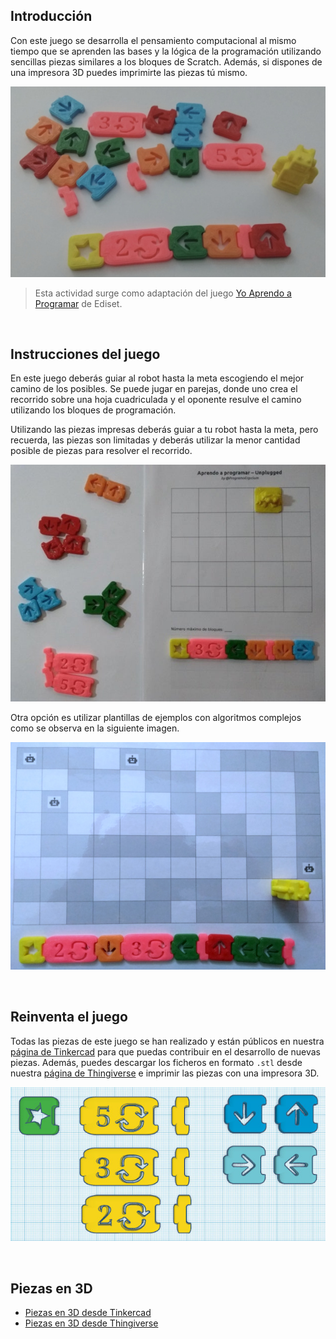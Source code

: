 ## Introducción

Con este juego se desarrolla el pensamiento computacional al mismo tiempo que se aprenden las bases y la lógica de la programación utilizando sencillas piezas similares a los bloques de Scratch. Además, si dispones de una impresora 3D puedes imprimirte las piezas tú mismo.

![](img/piezas.jpg "Aprendo a programar")

> Esta actividad surge como adaptación del juego [Yo Aprendo a Programar](https://www.diset.com/index.php?id_product=1848&controller=product) de Ediset.



<br />



## Instrucciones del juego

En este juego deberás guiar al robot hasta la meta escogiendo el mejor camino de los posibles. Se puede jugar en parejas, donde uno crea el recorrido sobre una hoja cuadriculada y el oponente resulve el camino utilizando los bloques de programación.

Utilizando las piezas impresas deberás guiar a tu robot hasta la meta, pero recuerda, las piezas son limitadas y deberás utilizar la menor cantidad posible de piezas para resolver el recorrido.

![](img/plantilla.jpg "Plantilla de ejemplo")

Otra opción es utilizar plantillas de ejemplos con algoritmos complejos como se observa en la siguiente imagen. 

![](img/algoritmos.jpg "Plantilla con algoritmos")



<br />


## Reinventa el juego

Todas las piezas de este juego se han realizado y están públicos en nuestra [página de Tinkercad](https://www.tinkercad.com/things/jymUyJb4dug) para que puedas contribuir en el desarrollo de nuevas piezas. Además, puedes descargar los ficheros en formato `.stl` desde nuestra [página de Thingiverse](https://www.thingiverse.com/thing:3911302) e imprimir las piezas con una impresora 3D.

![](img/tinkercad.jpg "Piezas en Tinkercad")



<br />



## Piezas en 3D

- [Piezas en 3D desde Tinkercad](https://www.tinkercad.com/things/jymUyJb4dug)
- [Piezas en 3D desde Thingiverse](https://www.thingiverse.com/thing:3911302)
